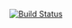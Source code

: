 [![Build Status](https://travis-ci.org/patriciocordeiro/first-springboot.svg?branch=master)](https://travis-ci.org/patriciocordeiro/first-springboot)